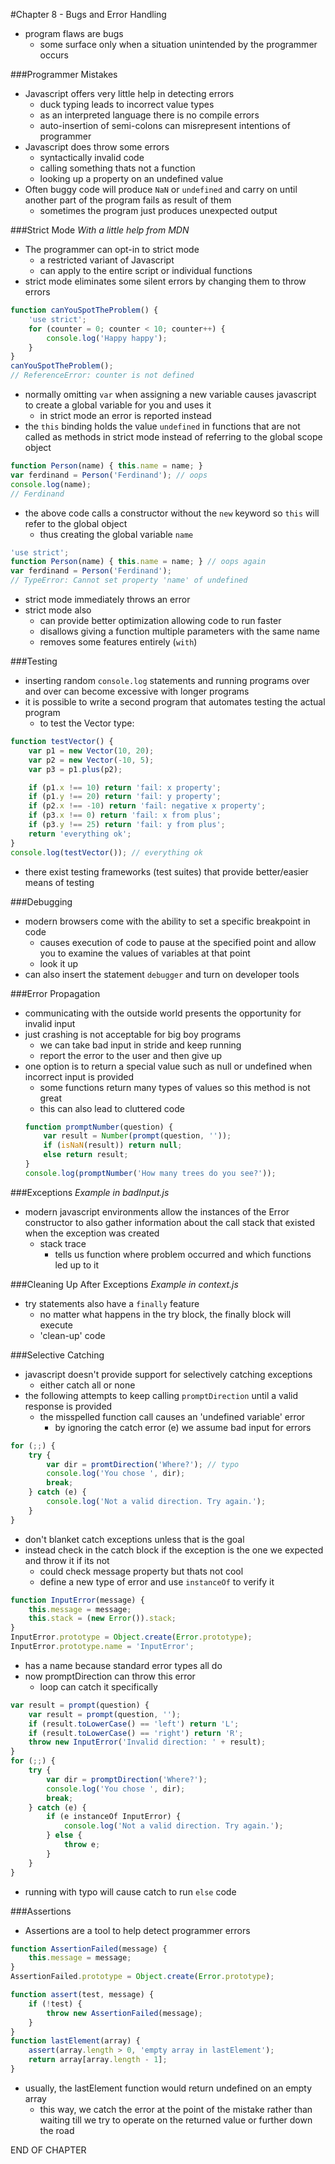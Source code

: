 #Chapter 8 - Bugs and Error Handling

- program flaws are bugs
    - some surface only when a situation unintended by the programmer occurs

###Programmer Mistakes
- Javascript offers very little help in detecting errors
    - duck typing leads to incorrect value types
    - as an interpreted language there is no compile errors
    - auto-insertion of semi-colons can misrepresent intentions of programmer
- Javascript does throw some errors
    - syntactically invalid code
    - calling something thats not a function
    - looking up a property on an undefined value
- Often buggy code will produce ```NaN``` or ```undefined``` and carry on until another part of the program fails as result of them
    - sometimes the program just produces unexpected output

###Strict Mode
*With a little help from MDN*
- The programmer can opt-in to strict mode
    - a restricted variant of Javascript
    - can apply to the entire script or individual functions
- strict mode eliminates some silent errors by changing them to throw errors
```javascript
function canYouSpotTheProblem() {
    'use strict';
    for (counter = 0; counter < 10; counter++) {
        console.log('Happy happy');
    }
}
canYouSpotTheProblem();
// ReferenceError: counter is not defined
```
- normally omitting ```var``` when assigning a new variable causes javascript to create a global variable for you and uses it
    - in strict mode an error is reported instead
- the ```this``` binding holds the value ```undefined``` in functions that are not called as methods in strict mode instead of referring to the global scope object
```javascript
function Person(name) { this.name = name; }
var ferdinand = Person('Ferdinand'); // oops
console.log(name);
// Ferdinand
```
- the above code calls a constructor without the ```new``` keyword so ```this``` will refer to the global object
    - thus creating the global variable ```name```
```javascript
'use strict';
function Person(name) { this.name = name; } // oops again
var ferdinand = Person('Ferdinand');
// TypeError: Cannot set property 'name' of undefined
```
- strict mode immediately throws an error
- strict mode also
    - can provide better optimization allowing code to run faster
    - disallows giving a function multiple parameters with the same name
    - removes some features entirely (```with```)

###Testing
- inserting random ```console.log``` statements and running programs over and over can become excessive with longer programs
- it is possible to write a second program that automates testing the actual program
    - to test the Vector type:
```javascript
function testVector() {
    var p1 = new Vector(10, 20);
    var p2 = new Vector(-10, 5);
    var p3 = p1.plus(p2);

    if (p1.x !== 10) return 'fail: x property';
    if (p1.y !== 20) return 'fail: y property';
    if (p2.x !== -10) return 'fail: negative x property';
    if (p3.x !== 0) return 'fail: x from plus';
    if (p3.y !== 25) return 'fail: y from plus';
    return 'everything ok';
}
console.log(testVector()); // everything ok
```
- there exist testing frameworks (test suites) that provide better/easier means of testing

###Debugging
- modern browsers come with the ability to set a specific breakpoint in code
    - causes execution of code to pause at the specified point and allow you to examine the values of variables at that point
    - look it up
- can also insert the statement ```debugger``` and turn on developer tools

###Error Propagation
- communicating with the outside world presents the opportunity for invalid input
- just crashing is not acceptable for big boy programs
    - we can take bad input in stride and keep running
    - report the error to the user and then give up
- one option is to return a special value such as null or undefined when incorrect input is provided
    - some functions return many types of values so this method is not great
    - this can also lead to cluttered code
    ```javascript
    function promptNumber(question) {
        var result = Number(prompt(question, ''));
        if (isNaN(result)) return null;
        else return result;
    }
    console.log(promptNumber('How many trees do you see?'));
    ```

###Exceptions
*Example in badInput.js*
- modern javascript environments allow the instances of the Error constructor to also gather information about the call stack that existed when the exception was created
    - stack trace
        - tells us function where problem occurred and which functions led up to it

###Cleaning Up After Exceptions
*Example in context.js*
- try statements also have a ```finally``` feature
    - no matter what happens in the try block, the finally block will execute
    - 'clean-up' code

###Selective Catching
- javascript doesn't provide support for selectively catching exceptions
    - either catch all or none
- the following attempts to keep calling ```promptDirection``` until a valid response is provided
    - the misspelled function call causes an 'undefined variable' error
        - by ignoring the catch error (e) we assume bad input for errors
```javascript
for (;;) {
    try {
        var dir = promtDirection('Where?'); // typo
        console.log('You chose ', dir);
        break;
    } catch (e) {
        console.log('Not a valid direction. Try again.');
    }
}
```
- don't blanket catch exceptions unless that is the goal
- instead check in the catch block if the exception is the one we expected and throw it if its not
    - could check message property but thats not cool
    - define a new type of error and use ```instanceOf``` to verify it
```javascript
function InputError(message) {
    this.message = message;
    this.stack = (new Error()).stack;
}
InputError.prototype = Object.create(Error.prototype);
InputError.prototype.name = 'InputError';
```
- has a name because standard error types all do
- now promptDirection can throw this error
    - loop can catch it specifically
```javascript
var result = prompt(question) {
    var result = prompt(question, '');
    if (result.toLowerCase() == 'left') return 'L';
    if (result.toLowerCase() == 'right') return 'R';
    throw new InputError('Invalid direction: ' + result);
}
for (;;) {
    try {
        var dir = promptDirection('Where?');
        console.log('You chose ', dir);
        break;
    } catch (e) {
        if (e instanceOf InputError) {
            console.log('Not a valid direction. Try again.');
        } else {
            throw e;
        }
    }
}
```
- running with typo will cause catch to run ```else``` code

###Assertions
- Assertions are a tool to help detect programmer errors
```javascript
function AssertionFailed(message) {
    this.message = message;
}
AssertionFailed.prototype = Object.create(Error.prototype);

function assert(test, message) {
    if (!test) {
        throw new AssertionFailed(message);
    }
}
function lastElement(array) {
    assert(array.length > 0, 'empty array in lastElement');
    return array[array.length - 1];
}
```
- usually, the lastElement function would return undefined on an empty array
    - this way, we catch the error at the point of the mistake rather than waiting till we try to operate on the returned value or further down the road

END OF CHAPTER

